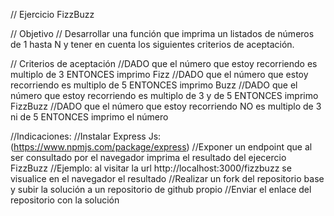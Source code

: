 // Ejercicio FizzBuzz

// Objetivo
// Desarrollar una función que imprima un listados de números de 1 hasta N y tener en cuenta los siguientes criterios de aceptación.

// Criterios de aceptación
//DADO que el número que estoy recorriendo es multiplo de 3 ENTONCES imprimo Fizz
//DADO que el número que estoy recorriendo es multiplo de 5 ENTONCES imprimo Buzz
//DADO que el número que estoy recorriendo es multiplo de 3 y de 5 ENTONCES imprimo FizzBuzz
//DADO que el número que estoy recorriendo NO es multiplo de 3 ni de 5 ENTONCES imprimo el número

//Indicaciones:
//Instalar Express Js: (https://www.npmjs.com/package/express)
//Exponer un endpoint que al ser consultado por el navegador imprima el resultado del ejecercio FizzBuzz
//Ejemplo: al visitar la url http://localhost:3000/fizzbuzz se visualice en el navegador el resultado
//Realizar un fork del repositorio base y subir la solución a un repositorio de github propio
//Enviar el enlace del repositorio con la solución

